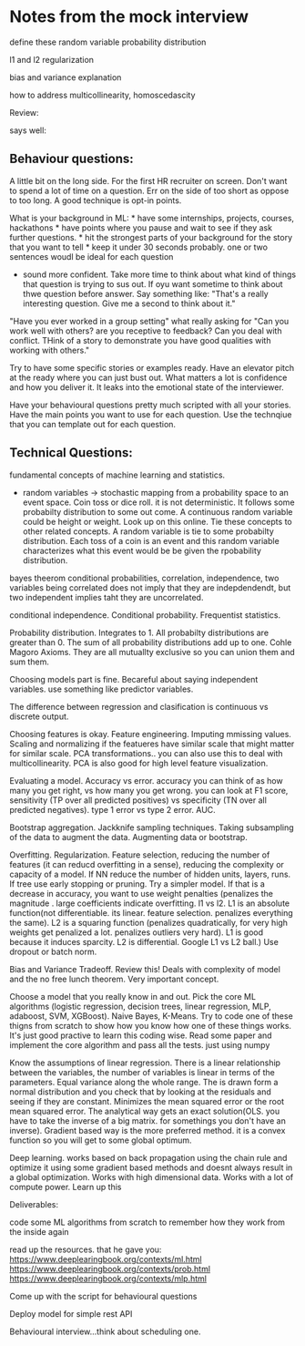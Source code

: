 # Notes from the mock interview

define these
random variable
probability distribution

l1 and l2 regularization

bias and variance explanation

how to address multicollinearity, homoscedascity

Review:

says well:

## Behaviour questions:
A little bit on the long side. For the first HR recruiter on screen. Don't want to spend a lot of time on a question. Err on the side of too short as oppose to too long. A good technique is opt-in points.

What is your background in ML:
	* have some internships, projects, courses, hackathons
	* have points where you pause and wait to see if they ask further questions.
	* hit the strongest parts of your background for the story that you want to tell
	* keep it under 30 seconds probably. one or two sentences woudl be ideal for each question

* sound more confident. Take more time to think about what kind of things that question is trying to sus out.
If oyu want sometime to think about thwe question before answer. Say something like: "That's a really interesting question. Give me a second to think about it."

"Have you ever worked in a group setting" what really asking for "Can you work well with others? are you receptive to feedback? Can you deal with conflict. THink of a story to demonstrate you have good qualities with working with others."

Try to have some specific stories or examples ready. Have an elevator pitch at the ready where you can just bust out. What matters a lot is confidence and how you deliver it. It leaks into the emotional state of the interviewer. 

Have your behavioural questions pretty much scripted with all your stories. Have the main points you want to use for each question. Use the technqiue that you can template out for each question.

## Technical Questions:

fundamental concepts of machine learning and statistics. 
* random variables -> stochastic mapping from a probability space to an event space. Coin toss or dice roll. it is not deterministic. It follows some probabilty distribution to some out come. A continuous random variable could be height or weight. Look up on this online. Tie these concepts to other related concepts. A random variable is tie to some probabilty distribution. Each toss of a coin is an event and this random variable characterizes what this event would be be given the rpobability distribution.

bayes theerom conditional probabilities, correlation, independence, two variables being correlated does not imply that they are indepdendendt, but two independent implies taht they are uncorrelated. 

conditional independence. Conditional probability. Frequentist statistics. 

Probability distribution. Integrates to 1. All probabilty distributions are greater than 0. The sum of all probability distributions add up to one. Cohle Magoro Axioms. They are all mutuallty exclusive so you can union them and sum them.

Choosing models part is fine. Becareful about saying independent variables. use something like predictor variables.

The difference between regression and clasification is continuous vs discrete output.

Choosing features is okay. Feature engineering. Imputing mmissing values. Scaling and normalizing if the featueres have similar scale that might matter for similar scale. PCA transformations.. you can also use this to deal with multicollinearity. PCA is also good for high level feature visualization. 

Evaluating a model. Accuracy vs error. accuracy you can think of as how many you get right, vs how many you get wrong. you can look at F1 score, sensitivity (TP over all predicted positives) vs specificity (TN over all predicted negatives). type 1 error vs type 2 error. AUC.

Bootstrap aggregation. Jackknife sampling techniques. Taking subsampling of the data to augment the data. Augmenting data or bootstrap. 

Overfitting. Regularization. Feature selection, reducing the number of features (it can reducd overfitting in a sense), reducing the complexity or capacity of a model. If NN reduce the number of hidden units, layers, runs. If tree use early stopping or pruning. Try a simpler model. If that is a decrease in accuracy, you want to use weight penalties (penalizes the magnitude . large coefficients indicate overfitting. l1 vs l2. L1 is an absolute function(not differentiable. its linear. feature selection. penalizes everything the same). L2 is a squaring function (penalizes quadratically, for very high weights get penalized a lot. penalizes outliers very hard). L1 is good because it induces sparcity. L2 is differential. Google L1 vs L2 ball.) Use dropout or batch norm.

Bias and Variance Tradeoff. Review this!
Deals with complexity of model and the no free lunch theorem. Very important concept.

Choose a model that you really know in and out. Pick the core ML algorithms (logistic regression, decision trees, linear regression, MLP, adaboost, SVM, XGBoost). Naive Bayes, K-Means. Try to code one of these thigns from scratch to show how you know how one of these things works. It's just good practive to learn this coding wise. Read some paper and implement the core algorithm and pass all the tests. just using numpy

Know the assumptions of linear regression. There is a linear relationship between the variables, the number of variables is linear in terms of the parameters. Equal variance along the whole range. The is drawn form a normal distribution and you check that by looking at the residuals and seeing if they are constant. Minimizes the mean squared error or the root mean squared error. The analytical way gets an exact solution(OLS. you have to take the inverse of a big matrix. for somethings you don't have an inverse). Gradient based way is the more preferred method. it is a convex function so you will get to some global optimum. 

Deep learning. works based on back propagation using the chain rule and optimize it using some gradient based methods and doesnt always result in a global optimization. Works with high dimensional data. Works with a lot of compute power. Learn up this 


Deliverables:

code some ML algorithms from scratch to remember how they work from the inside again

read up the resources. that he gave you:
https://www.deeplearingbook.org/contexts/ml.html
https://www.deeplearingbook.org/contexts/prob.html
https://www.deeplearingbook.org/contexts/mlp.html

Come up with the script for behavioural questions

Deploy model for simple rest API

Behavioural interview...think about scheduling one.

